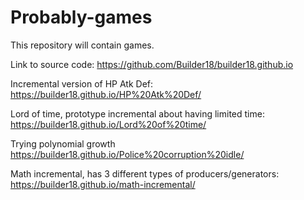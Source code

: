 # Probably-games
This repository will contain games.

Link to source code: https://github.com/Builder18/builder18.github.io

Incremental version of HP Atk Def: 
https://builder18.github.io/HP%20Atk%20Def/

Lord of time, prototype incremental about having limited time: 
https://builder18.github.io/Lord%20of%20time/

Trying polynomial growth
https://builder18.github.io/Police%20corruption%20idle/

Math incremental, has 3 different types of producers/generators:
https://builder18.github.io/math-incremental/
